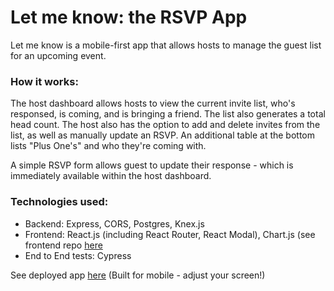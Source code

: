 # Let me know: the RSVP App

Let me know is a mobile-first app that allows hosts to manage the guest list for an upcoming event. 

### How it works:
The host dashboard allows hosts to view the current invite list, who's responsed, is coming, and is bringing a friend. The list also generates a total head count. The host also has the option to add and delete invites from the list, as well as manually update an RSVP. An additional table at the bottom lists "Plus One's" and who they're coming with.

A simple RSVP form allows guest to update their response - which is immediately available within the host dashboard.

### Technologies used:
- Backend: Express, CORS, Postgres, Knex.js 
- Frontend: React.js (including React Router, React Modal), Chart.js (see frontend repo [here](https://github.com/CarolynSM/LetMeKnow_Frontend)
- End to End tests: Cypress

See deployed app [here](https://letmeknow-csm.herokuapp.com/) (Built for mobile - adjust your screen!)
